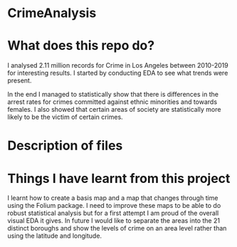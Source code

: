 # CrimeAnalysis

# What does this repo do?
I analysed 2.11 million records for Crime in Los Angeles between 2010-2019 for interesting results. I started by conducting EDA to see what trends were present.

In the end I managed to statistically show that there is differences in the arrest rates for crimes committed against ethnic minorities and towards females. I also showed that certain areas of society are statistically more likely to be the victim of certain crimes.

# Description of files

# Things I have learnt from this project
I learnt how to create a basis map and a map that changes through time using the Folium package. I need to improve these maps to be able to do robust statistical analysis but for a first attempt I am proud of the overall visual EDA it gives. In future I would like to separate the areas into the 21 distinct boroughs and show the levels of crime on an area level rather than using the latitude and longitude.
